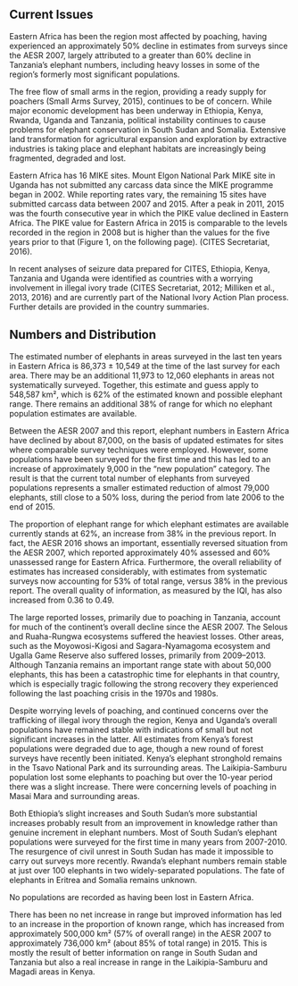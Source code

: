 ## Current Issues

Eastern Africa has been the region most affected by poaching, having experienced an approximately 50% decline in estimates from surveys since the AESR 2007, largely attributed to a greater than 60% decline in Tanzania’s elephant numbers, including heavy losses in some of the region’s formerly most significant populations.

The free flow of small arms in the region, providing a ready supply for poachers (Small Arms Survey, 2015), continues to be of concern. While major economic development has been underway in Ethiopia, Kenya, Rwanda, Uganda and Tanzania, political instability continues to cause problems for elephant conservation in South Sudan and Somalia. Extensive land transformation for agricultural expansion and exploration by extractive industries is taking place and elephant habitats are increasingly being fragmented, degraded and lost.

Eastern Africa has 16 MIKE sites. Mount Elgon National Park MIKE site in Uganda has not submitted any carcass data since the MIKE programme began in 2002. While reporting rates vary, the remaining 15 sites have submitted carcass data between 2007 and 2015. After a peak in 2011, 2015 was the fourth consecutive year in which the PIKE value declined in Eastern Africa. The PIKE value for Eastern Africa in 2015 is comparable to the levels recorded in the region in 2008 but is higher than the values for the five years prior to that (Figure 1, on the following page). (CITES Secretariat, 2016).

In recent analyses of seizure data prepared for CITES, Ethiopia, Kenya, Tanzania and Uganda were identified as countries with a worrying involvement in illegal ivory trade (CITES Secretariat, 2012; Milliken et al., 2013, 2016) and are currently part of the National Ivory Action Plan process. Further details are provided in the country summaries.

## Numbers and Distribution

The estimated number of elephants in areas surveyed in the last ten years in Eastern Africa is 86,373 ± 10,549 at the time of the last survey for each area. There may be an additional 11,973 to 12,060 elephants in areas not systematically surveyed. Together, this estimate and guess apply to 548,587 km², which is 62% of the estimated known and possible elephant range. There remains an additional 38% of range for which no elephant population estimates are available.

Between the AESR 2007 and this report, elephant numbers in Eastern Africa have declined by about 87,000, on the basis of updated estimates for sites where comparable survey techniques were employed. However, some populations have been surveyed for the first time and this has led to an increase of approximately 9,000 in the “new population” category.  The result is that the current total number of elephants from surveyed populations represents a smaller estimated reduction of almost 79,000 elephants, still close to a 50% loss, during the period from late 2006 to the end of 2015.

The proportion of elephant range for which elephant estimates are available currently stands at 62%, an increase from 38% in the previous report. In fact, the AESR 2016 shows an important, essentially reversed situation from the AESR 2007, which reported approximately 40% assessed and 60% unassessed range for Eastern Africa. Furthermore, the overall reliability of estimates has increased considerably, with estimates from systematic surveys now accounting for 53% of total range, versus 38% in the previous report. The overall quality of information, as measured by the IQI, has also increased from 0.36 to 0.49.

The large reported losses, primarily due to poaching in Tanzania, account for much of the continent’s overall decline since the AESR 2007. The Selous and Ruaha-Rungwa ecosystems suffered the heaviest losses. Other areas, such as the Moyowosi-Kigosi and Sagara-Nyamagoma ecosystem and Ugalla Game Reserve also suffered losses, primarily from 2009–2013. Although Tanzania remains an important range state with about 50,000 elephants, this has been a catastrophic time for elephants in that country, which is especially tragic following the strong recovery they experienced following the last poaching crisis in the 1970s and 1980s.

Despite worrying levels of poaching, and continued concerns over the trafficking of illegal ivory through the region, Kenya and Uganda’s overall populations have remained stable with indications of small but not significant increases in the latter. All estimates from Kenya’s forest populations were degraded due to age, though a new round of forest surveys have recently been initiated. Kenya’s elephant stronghold remains in the Tsavo National Park and its surrounding areas. The Laikipia-Samburu population lost some elephants to poaching but over the 10-year period there was a slight increase. There were concerning levels of poaching in Masai Mara and surrounding areas.

Both Ethiopia’s slight increases and South Sudan’s more substantial increases probably result from an improvement in knowledge rather than genuine increment in elephant numbers. Most of South Sudan’s elephant populations were surveyed for the first time in many years from 2007-2010. The resurgence of civil unrest in South Sudan has made it impossible to carry out surveys more recently. Rwanda’s elephant numbers remain stable at just over 100 elephants in two widely-separated populations. The fate of elephants in Eritrea and Somalia remains unknown.

No populations are recorded as having been lost in Eastern Africa.

There has been no net increase in range but improved information has led to an increase in the proportion of known range, which has increased from approximately 500,000 km² (57% of overall range) in the AESR 2007 to approximately 736,000 km² (about 85% of total range) in 2015. This is mostly the result of better information on range in South Sudan and Tanzania but also a real increase in range in the Laikipia-Samburu and Magadi areas in Kenya. 

